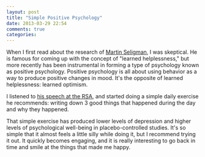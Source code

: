 ```yaml
---
layout: post
title: "Simple Positive Psychology"
date: 2013-03-29 22:54
comments: true
categories: 
---
```


When I first read about the research of [Martin Seligman](https://en.wikipedia.org/wiki/Martin_Seligman), I was skeptical. He
is famous for coming up with the concept of "learned helplessness," but more
recently has been instrumental in forming a type of psychology known as
positive psychology. Positive psychology is all about using behavior as a way
to produce positive changes in mood. It's the opposite of learned helplessness:
learned optimism.

I listened to [his speech at the RSA](http://www.thersa.org/events/audio-and-past-events/2011/flourish), and
started doing a simple daily exercise he recommends: writing down 3 good things that
happened during the day and why they happened. 

That simple exercise has produced lower levels of depression and higher levels
of psychological well-being in placebo-controlled studies. It's so simple that
it almost feels a little silly while doing it, but I recommend trying it out.
It quickly becomes engaging, and it is really interesting to go back in time
and smile at the things that made me happy.
